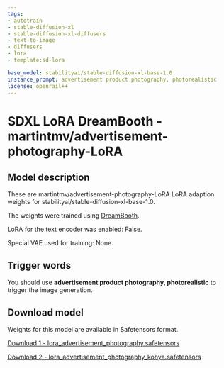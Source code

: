 ```yaml
---
tags:
- autotrain
- stable-diffusion-xl
- stable-diffusion-xl-diffusers
- text-to-image
- diffusers
- lora
- template:sd-lora

base_model: stabilityai/stable-diffusion-xl-base-1.0
instance_prompt: advertisement product photography, photorealistic
license: openrail++
---
```

# SDXL LoRA DreamBooth - martintmv/advertisement-photography-LoRA

## Model description

These are martintmv/advertisement-photography-LoRA LoRA adaption weights for stabilityai/stable-diffusion-xl-base-1.0.

The weights were trained using [DreamBooth](https://dreambooth.github.io/).

LoRA for the text encoder was enabled: False.

Special VAE used for training: None.

## Trigger words

You should use **advertisement product photography, photorealistic** to trigger the image generation.

## Download model

Weights for this model are available in Safetensors format.

[Download 1 - lora_advertisement_photography.safetensors](https://huggingface.co/martintmv/LoRA/blob/main/lora_advertisement_photography.safetensors)

[Download 2 - lora_advertisement_photography_kohya.safetensors](https://huggingface.co/martintmv/LoRA/blob/main/lora_advertisement_photography_kohya.safetensors)
